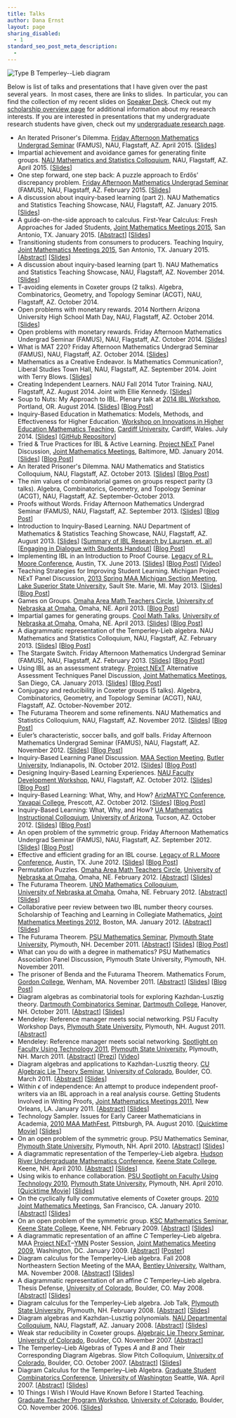 ```yaml
---
title: Talks
author: Dana Ernst
layout: page
sharing_disabled:
  - 1
standard_seo_post_meta_description:
  - 
---
```

<img src="{{ site.baseurl }}/images/2012/02/Screen-Shot-2013-08-07-at-11.21.58-PM.png?w=200" alt="Type B Temperley--Lieb diagram" class="alignleft size-full wp-image-927" data-recalc-dims="1" />

Below is list of talks and presentations that I have given over the past several years.  In most cases, there are links to slides.  In particular, you can find the collection of my recent slides on [Speaker Deck][1]. Check out my [scholarship overview page][2] for additional information about my research interests. If you are interested in presentations that my undergraduate research students have given, check out my [undergraduate research page][3].

  * An Iterated Prisoner's Dilemma. [Friday Afternoon Mathematics Undergrad Seminar][4] (FAMUS), NAU, Flagstaff, AZ. April 2015. [[Slides][5]]
  * Impartial achievement and avoidance games for generating finite groups. [NAU Mathematics and Statistics Colloquium][6], NAU, Flagstaff, AZ. April 2015. [[Slides][7]] 
  * One step forward, one step back: A puzzle approach to Erdős’ discrepancy problem. [Friday Afternoon Mathematics Undergrad Seminar][4] (FAMUS), NAU, Flagstaff, AZ. February 2015. [[Slides][8]]
  * A discussion about inquiry-based learning (part 2). NAU Mathematics and Statistics Teaching Showcase, NAU, Flagstaff, AZ. January 2015. [[Slides][9]]
  * A guide-on-the-side approach to calculus. First-Year Calculus: Fresh Approaches for Jaded Students, [Joint Mathematics Meetings 2015][10], San Antonio, TX. January 2015. [[Abstract][11]] [[Slides][12]]
  * Transitioning students from consumers to producers. Teaching Inquiry, [Joint Mathematics Meetings 2015][10], San Antonio, TX. January 2015. [[Abstract][13]] [[Slides][14]]
  * A discussion about inquiry-based learning (part 1). NAU Mathematics and Statistics Teaching Showcase, NAU, Flagstaff, AZ. November 2014. [[Slides][15]]
  * T-avoiding elements in Coxeter groups (2 talks). Algebra, Combinatorics, Geometry, and Topology Seminar (ACGT), NAU, Flagstaff, AZ. October 2014.
  * Open problems with monetary rewards. 2014 Northern Arizona University High School Math Day, NAU, Flagstaff, AZ. October 2014. [[Slides][16]] 
  * Open problems with monetary rewards. Friday Afternoon Mathematics Undergrad Seminar (FAMUS), NAU, Flagstaff, AZ. October 2014. [[Slides][17]] 
  * What is MAT 220? Friday Afternoon Mathematics Undergrad Seminar (FAMUS), NAU, Flagstaff, AZ. October 2014. [[Slides][18]] 
  * Mathematics as a Creative Endeavor. Is Mathematics Communication?, Liberal Studies Town Hall, NAU, Flagstaff, AZ. September 2014. Joint with Terry Blows. [[Slides][19]] 
  * Creating Independent Learners. NAU Fall 2014 Tutor Training. NAU, Flagstaff, AZ. August 2014. Joint with Ellie Kennedy. [[Slides][20]]
  * Soup to Nuts: My Approach to IBL. Plenary talk at [2014 IBL Workshop][21], Portland, OR. August 2014. [[Slides][22]] [[Blog Post][23]]
  * Inquiry-Based Education in Mathematics: Models, Methods, and Effectiveness for Higher Education. [Workshop on Innovations in Higher Education Mathematics Teaching][24], [Cardiff University][25], Cardiff, Wales. July 2014. [[Slides][26]] [[GitHub Repository][27]]
  * Tried & True Practices for IBL & Active Learning. [Project NExT][28] Panel Discussion, [Joint Mathematics Meetings][10], Baltimore, MD. January 2014. [[Slides][29]] [[Blog Post][30]]
  * An Iterated Prisoner's Dilemma. NAU Mathematics and Statistics Colloquium, NAU, Flagstaff, AZ. October 2013. [[Slides][31]] [[Blog Post][32]]
  * The nim values of combinatorial games on groups respect parity (3 talks). Algebra, Combinatorics, Geometry, and Topology Seminar (ACGT), NAU, Flagstaff, AZ. September-October 2013.
  * Proofs without Words. Friday Afternoon Mathematics Undergrad Seminar (FAMUS), NAU, Flagstaff, AZ. September 2013. [[Slides][33]] [[Blog Post][34]]
  * Introduction to Inquiry-Based Learning. NAU Department of Mathematics & Statistics Teaching Showcase, NAU, Flagstaff, AZ. August 2013. [[Slides][35]] [[Summary of IBL Research by Laursen, et. al][36]] [[Engaging in Dialogue with Students Handout][37]] [[Blog Post][38]]
  * Implementing IBL in an Introduction to Proof Course. [Legacy of R.L. Moore Conference][39], Austin, TX. June 2013. [[Slides][40]] [[Blog Post][41]] [[Video][42]]
  * Teaching Strategies for Improving Student Learning. Michigan Project NExT Panel Discussion, [2013 Spring MAA Michigan Section Meeting][43], [Lake Superior State University][44], Sault Ste. Marie, MI. May 2013. [[Slides][45]] [[Blog Post][46]]
  * Games on Groups. [Omaha Area Math Teachers Circle][47], [University of Nebraska at Omaha][48], Omaha, NE. April 2013. [[Blog Post][49]]
  * Impartial games for generating groups. [Cool Math Talks][50], [University of Nebraska at Omaha][48], Omaha, NE. April 2013. [[Slides][51]] [[Blog Post][49]]
  * A diagrammatic representation of the Temperley-Lieb algebra. NAU Mathematics and Statistics Colloquium, NAU, Flagstaff, AZ. February 2013. [[Slides][52]] [[Blog Post][53]]
  * The Stargate Switch. Friday Afternoon Mathematics Undergrad Seminar (FAMUS), NAU, Flagstaff, AZ. February 2013. [[Slides][54]] [[Blog Post][55]]
  * Using IBL as an assessment strategy. [Project NExT][28] Alternative Assessment Techniques Panel Discussion, [Joint Mathematics Meetings][10], San Diego, CA. January 2013. [[Slides][56]] [[Blog Post][57]]
  * Conjugacy and reducibility in Coxeter groups (5 talks). Algebra, Combinatorics, Geometry, and Topology Seminar (ACGT), NAU, Flagstaff, AZ. October-November 2012.
  * The Futurama Theorem and some refinements. NAU Mathematics and Statistics Colloquium, NAU, Flagstaff, AZ. November 2012. [[Slides][58]] [[Blog Post][59]]
  * Euler’s characteristic, soccer balls, and golf balls. Friday Afternoon Mathematics Undergrad Seminar (FAMUS), NAU, Flagstaff, AZ. November 2012. [[Slides][60]] [[Blog Post][61]]
  * Inquiry-Based Learning Panel Discussion. [MAA Section Meeting][62], [Butler University][63], Indianapolis, IN. October 2012. [[Slides][64]] [[Blog Post][65]]
  * Designing Inquiry-Based Learning Experiences. [NAU Faculty Development Workshop][66], NAU, Flagstaff, AZ. October 2012. [[Slides][67]] [[Blog Post][68]]
  * Inquiry-Based Learning: What, Why, and How? [ArizMATYC Conference][69], [Yavapai College][70], Prescott, AZ. October 2012. [[Slides][71]] [[Blog Post][72]]
  * Inquiry-Based Learning: What, Why, and How? [UA Mathematics Instructional Colloquium][73], [University of Arizona][74], Tucson, AZ. October 2012. [[Slides][75]] [[Blog Post][76]]
  * An open problem of the symmetric group. Friday Afternoon Mathematics Undergrad Seminar (FAMUS), NAU, Flagstaff, AZ. September 2012. [[Slides][77]] [[Blog Post][78]]
  * Effective and efficient grading for an IBL course. [Legacy of R.L.Moore Conference][39], Austin, TX. June 2012. [[Slides][40]] [[Blog Post][40]]
  * Permutation Puzzles. [Omaha Area Math Teachers Circle][47], [University of Nebraska at Omaha][79], Omaha, NE. February 2012. [[Abstract][80]] [[Slides][81]]
  * The Futurama Theorem. [UNO Mathematics Colloquium][82],  
    [University of Nebraska at Omaha][79], Omaha, NE. February 2012. [[Abstract][83]] [[Slides][84]]
  * Collaborative peer review between two IBL number theory courses. Scholarship of Teaching and Learning in Collegiate Mathematics, [Joint Mathematics Meetings 2012][10], Boston, MA. January 2012. [[Abstract][85]] [[Slides][86]]
  * The Futurama Theorem. [PSU Mathematics Seminar][87], [Plymouth State University][88], Plymouth, NH. December 2011. [[Abstract][89]] [[Slides][90]] [[Blog Post][91]]
  * What can you do with a degree in mathematics? PSU Mathematics Association Panel Discussion, Plymouth State University, Plymouth, NH. November 2011.
  * The prisoner of Benda and the Futurama Theorem. Mathematics Forum, [Gordon College][92], Wenham, MA. November 2011. [[Abstract][93]] [[Slides][94]] [[Blog Post][95]]
  * Diagram algebras as combinatorial tools for exploring Kazhdan-Lusztig theory. [Dartmouth Combinatorics Seminar][96], [Dartmouth College][97], Hanover, NH. October 2011. [[Abstract][98]] [[Slides][99]]
  * Mendeley: Reference manager meets social networking. PSU Faculty Workshop Days, [Plymouth State University][100], Plymouth, NH. August 2011. [[Abstract][101]]
  * Mendeley: Reference manager meets social networking. [Spotlight on Faculty Using Technology 2011][102], [Plymouth State University][100], Plymouth, NH. March 2011. [[Abstract][103]] [[Prezi][104]] [[Video][105]]
  * Diagram algebras and applications to Kazhdan-Lusztig theory. [CU Algebraic Lie Theory Seminar][106], [University of Colorado][107], Boulder, CO. March 2011. [[Abstract][108]] [[Slides][109]]
  * Within $\epsilon$ of independence: An attempt to produce independent proof-writers via an IBL approach in a real analysis course. Getting Students Involved in Writing Proofs, [Joint Mathematics Meetings 2011][110], New Orleans, LA. January 2011. [[Abstract][111]] [[Slides][112]]
  * Technology Sampler. Issues for Early Career Mathematicians in Academia, [2010 MAA MathFest][113], Pittsburgh, PA. August 2010. [[Quicktime Movie][114]] [[Slides][115]]
  * On an open problem of the symmetric group. PSU Mathematics Seminar, [Plymouth State University][116], Plymouth, NH. April 2010. [[Abstract][117]] [[Slides][118]]
  * A diagrammatic representation of the Temperley&#8211;Lieb algebra. [Hudson River Undergraduate Mathematics Conference][119], [Keene State College][120], Keene, NH. April 2010. [[Abstract][121]] [[Slides][122]]
  * Using wikis to enhance collaboration. [PSU Spotlight on Faculty Using Technology 2010][123], [Plymouth State University][100], Plymouth, NH. April 2010. [[Quicktime Movie][124]] [[Slides][125]]
  * On the cyclically fully commutative elements of Coxeter groups. [2010 Joint Mathematics Meetings][126], San Francisco, CA. January 2010. [[Abstract][127]] [[Slides][128]]
  * On an open problem of the symmetric group. [KSC Mathematics Seminar][129], [Keene State College][120], Keene, NH. February 2009. [[Abstract][130]] [[Slides][131]]
  * A diagrammatic representation of an affine $C$ Temperley&#8211;Lieb algebra. MAA [Project NExT][28]&#8211;[YMN][132] Poster Session, [Joint Mathematics Meeting 2009][133], Washington, DC. January 2009. [[Abstract][134]] [[Poster][135]]
  * Diagram calculus for the Temperley&#8211;Lieb algebra. Fall 2008 Northeastern Section Meeting of the MAA, [Bentley University][136], Waltham, MA. November 2008. [[Abstract][137]] [[Slides][138]]
  * A diagrammatic representation of an affine $C$ Temperley&#8211;Lieb algebra. Thesis Defense, [University of Colorado][107], Boulder, CO. May 2008. [[Abstract][139]] [[Slides][140]]
  * Diagram calculus for the Temperley&#8211;Lieb algebra. Job Talk, [Plymouth State University][100], Plymouth, NH. February 2008. [[Abstract][141]] [[Slides][142]]
  * Diagram algebras and Kazhdan-Lusztig polynomials. [NAU Departmental Colloquium][143], NAU, Flagstaff, AZ. January 2008. [[Abstract][144]] [[Slides][145]]
  * Weak star reducibility in Coxeter groups. [Algebraic Lie Theory Seminar][146], [University of Colorado][107], Boulder, CO. November 2007. [[Abstract][147]]
  * The Temperley&#8211;Lieb Algebras of Types $A$ and $B$ and Their Corresponding Diagram Algebras. Slow Pitch Colloquium, [University of Colorado][107], Boulder, CO. October 2007. [[Abstract][148]] [[Slides][149]]
  * Diagram Calculus for the Temperley&#8211;Lieb Algebra. [Graduate Student Combinatorics Conference][150], [University of Washington][151] Seattle, WA. April 2007. [[Abstract][152]] [[Slides][153]]
  * 10 Things I Wish I Would Have Known Before I Started Teaching. [Graduate Teacher Program Workshop][154], [University of Colorado][107], Boulder, CO. November 2006. [[Slides][155]]

 [1]: https://speakerdeck.com/dcernst
 [2]: http://danaernst.com/scholarship/
 [3]: http://danaernst.com/scholarship/undergraduate-research/
 [4]: http://naumathstat.github.io/seminars/famusSpring2015/
 [5]: https://docs.google.com/presentation/d/1uAUrz_M-TxmEeyUZkOVjxoARIVfSq9Aezw4X8p8N8fY/edit?usp=sharing
 [6]: http://naumathstat.github.io/seminars/colloquiumSpring2015
 [7]: https://speakerdeck.com/dcernst/impartial-achievement-and-avoidance-games-for-generating-finite-groups
 [8]: https://speakerdeck.com/dcernst/one-step-forward-one-step-back-a-puzzle-approach-to-erdos-discrepancy-problem
 [9]: https://speakerdeck.com/dcernst/a-discussion-about-inquiry-based-learning-part-2
 [10]: http://jointmathematicsmeetings.org/jmm
 [11]: http://jointmathematicsmeetings.org/amsmtgs/2168_abstracts/1106-d5-2631.pdf
 [12]: https://speakerdeck.com/dcernst/a-guide-on-the-side-approach-to-calculus
 [13]: http://jointmathematicsmeetings.org/amsmtgs/2168_abstracts/1106-n1-2639.pdf
 [14]: https://speakerdeck.com/dcernst/transitioning-students-from-consumers-to-producers
 [15]: https://speakerdeck.com/dcernst/a-discussion-about-inquiry-based-learning
 [16]: https://speakerdeck.com/dcernst/open-problems-with-monetary-rewards-1
 [17]: https://speakerdeck.com/dcernst/open-problems-with-monetary-rewards
 [18]: https://speakerdeck.com/dcernst/what-is-mat-220
 [19]: https://speakerdeck.com/dcernst/mathematics-as-a-creative-endeavor
 [20]: https://speakerdeck.com/dcernst/creating-independent-learners
 [21]: http://www.iblworkshop.org/home.html
 [22]: https://speakerdeck.com/dcernst/soup-to-nuts-my-approach-to-ibl
 [23]: http://danaernst.com/talk-soup-to-nuts-my-approach-to-ibl
 [24]: http://mathsevents.cf.ac.uk/mathedworkshop/index.html
 [25]: http://www.cardiff.ac.uk/maths/
 [26]: https://speakerdeck.com/dcernst/inquiry-based-education-in-mathematics-models-methods-and-effectiveness-for-higher-education
 [27]: https://github.com/dcernst/IBL-CardiffWorkshop2014
 [28]: http://archives.math.utk.edu/projnext/
 [29]: https://speakerdeck.com/dcernst/tried-and-true-practices-for-ibl-and-active-learning
 [30]: http://danaernst.com/2014-joint-mathematics-meetings/
 [31]: https://docs.google.com/presentation/d/1awzIbCJATZPTw8Jjk43qIoaAAysniyKm2T8hjcLeXt0/pub?start=false&loop=false&delayms=3000
 [32]: http://danaernst.com/talk-an-iterated-prisoners-dilemma/
 [33]: https://speakerdeck.com/dcernst/proofs-without-words
 [34]: http://danaernst.com/talk-proofs-without-words/
 [35]: https://speakerdeck.com/dcernst/an-introduction-to-inquiry-based-learning
 [36]: http://danaernst.com/talks/IBLMathTwoPageSummary.pdf
 [37]: http://danaernst.com/talks/SeriesDialogue.pdf
 [38]: http://danaernst.com/talk-an-introduction-to-inquiry-based-learning/
 [39]: http://legacyrlmoore.org/events.html
 [40]: https://speakerdeck.com/dcernst/effective-and-efficient-grading-for-an-ibl-course
 [41]: http://danaernst.com/talk-implementing-ibl-in-an-introduction-to-proof-course/
 [42]: https://www.youtube.com/watch?v=OPmYqHgaBqo
 [43]: https://sites.google.com/site/2013michiganmaa/home
 [44]: http://www.lssu.edu/
 [45]: https://speakerdeck.com/dcernst/michigan-project-next-panel-discussion-on-teaching-strategies-for-improving-student-learning
 [46]: http://danaernst.com/talk-teaching-strategies-for-improving-student-learning/
 [47]: https://sites.google.com/a/unomaha.edu/omaha-math-teacher-circles/
 [48]: http://www.unomaha.edu/math/
 [49]: http://danaernst.com/talk-impartial-games-for-generating-groups/
 [50]: http://www.unomaha.edu/math/activities/coolmath.php
 [51]: https://speakerdeck.com/dcernst/impartial-games-for-generating-groups
 [52]: https://speakerdeck.com/dcernst/a-diagrammatic-representation-of-the-temperley-lieb-algebra
 [53]: http://danaernst.com/talk-a-diagrammatic-representation-of-the-temperley-lieb-algebra/
 [54]: http://danaernst.com/talks/FAMUSSpring2013/February/slides/StargateSwitch.html
 [55]: http://danaernst.com/talk-the-stargate-switch/
 [56]: https://speakerdeck.com/dcernst/using-ibl-as-an-assessment-strategy
 [57]: http://danaernst.com/talk-using-ibl-as-an-assessment-strategy/
 [58]: http://danaernst.com/talks/NAUFall2012/slides/NAUFall2012Talk.html
 [59]: http://danaernst.com/talk-the-futurama-theorem-and-some-refinements/
 [60]: https://speakerdeck.com/dcernst/eulers-characteristic-soccer-balls-and-golf-balls
 [61]: http://danaernst.com/talk-eulers-characteristic-soccer-balls-and-golf-balls/
 [62]: http://sections.maa.org/indiana/Indiana
 [63]: http://www.butler.edu/
 [64]: https://speakerdeck.com/dcernst/indiana-project-next-panel-discussion-on-inquiry-based-learning
 [65]: http://danaernst.com/talk-indiana-project-next-panel-discussion-on-inquiry-based-learning/
 [66]: http://nau.edu/faculty-development/
 [67]: https://speakerdeck.com/dcernst/designing-inquiry-based-learning-experiences
 [68]: http://danaernst.com/talk-designing-inquiry-based-learning-experiences/
 [69]: http://www.arizmatyc.org/
 [70]: http://www.yc.edu/
 [71]: https://speakerdeck.com/dcernst/inquiry-based-learning-what-why-and-how-1
 [72]: http://danaernst.com/talk-inquiry-based-learning-what-why-and-how-2/
 [73]: http://math.arizona.edu/weeklynews/poster.html?id=6666
 [74]: http://www.arizona.edu/
 [75]: https://speakerdeck.com/dcernst/inquiry-based-learning-what-why-and-how
 [76]: http://danaernst.com/talk-inquiry-based-learning-what-why-and-how/
 [77]: https://speakerdeck.com/dcernst/an-open-problem-of-the-symmetric-group
 [78]: http://danaernst.com/talk-an-open-problem-of-the-symmetric-group/
 [79]: http://www.unomaha.edu/wwwmath/
 [80]: http://danaernst.com/archive/Talks/UNOMTCAbstract.pdf
 [81]: http://speakerdeck.com/u/dcernst/p/permutation-puzzles
 [82]: http://www.unomaha.edu/wwwmath/colloquium/index.html
 [83]: http://danaernst.com/archive/Talks/UNOAbstract.pdf
 [84]: http://danaernst.com/archive/Talks/DeckJS/UNOTalk2012/UNOTalk2012.html
 [85]: http://jointmathematicsmeetings.org/amsmtgs/2138_abstracts/1077-n1-1154.pdf
 [86]: http://danaernst.com/archive/Talks/JMM2012handout.pdf
 [87]: http://www.plymouth.edu/department/math/seminars/
 [88]: http://plymouth.edu
 [89]: http://danaernst.com/archive/Talks/SeminarFall2011(Ernst).pdf
 [90]: http://danaernst.com/archive/Talks/DeckJS/PSUTalk2011/PSUTalk2011.html
 [91]: http://danaernst.com/talk-the-futurama-theorem-2/
 [92]: http://www.math-cs.gordon.edu/math.html
 [93]: http://danaernst.com/archive/Talks/GordonAbstract.pdf
 [94]: http://danaernst.com/archive/Talks/DeckJS/GordonTalk/GordonTalk.html
 [95]: http://danaernst.com/talk-the-futurama-theorem/
 [96]: http://www.math.dartmouth.edu/~comb/
 [97]: http://www.dartmouth.edu/
 [98]: http://danaernst.com/archive/Talks/DartmouthAbstract.pdf
 [99]: http://danaernst.com/archive/Talks/DartmouthTalk(handout).pdf
 [100]: http://plymouth.edu/
 [101]: http://danaernst.com/archive/Talks/PSUFacultyWorkshop2011Abstract.pdf
 [102]: http://www.plymouth.edu/online/events/2011_spotlight.html
 [103]: http://danaernst.com/archive/Talks/Spotlight2011Abstract.pdf
 [104]: http://prezi.com/jsr5w4mz9-t3/mendeley-reference-manager-meets-social-networking/
 [105]: http://plymouth.edu/online/events/2011_spotlight1/13-dana.html
 [106]: http://math.colorado.edu/~thiemn/ALTSeminar.html
 [107]: http://colorado.edu
 [108]: http://danaernst.com/archive/Talks/CULieTheory2011Abstract.pdf
 [109]: http://danaernst.com/archive/Talks/CULieTheoryTalk(handout).pdf
 [110]: http://www.ams.org/meetings/national/jmm/2125_intro.html
 [111]: http://danaernst.com/archive/Talks/JMM2011Abstract.pdf
 [112]: http://danaernst.com/archive/Talks/JMM2011(Handout).pdf
 [113]: http://www.maa.org/mathfest/
 [114]: http://danaernst.com/archive/Talks/MathFest2010.mov
 [115]: http://danaernst.com/archive/Talks/MathFest2010.pdf
 [116]: http://www.plymouth.edu
 [117]: http://danaernst.com/archive/Talks/MathematicsDepartmentSeminar(Ernst).pdf
 [118]: http://danaernst.com/archive/Talks/PSUSeminarSpring2010(handout).pdf
 [119]: https://apps.skidmore.edu/pls/apex/f?p=115:1:23020613749481192010
 [120]: http://www.keene.edu/
 [121]: http://danaernst.com/archive/Talks/HRUMC2010Abstract.pdf
 [122]: http://danaernst.com/archive/Talks/HRUMC2010Talk(handout).pdf
 [123]: http://www.plymouth.edu/online/events/spotlight_2010.html
 [124]: http://danaernst.com/archive/Talks/TechnologySpotlight2010.mov
 [125]: http://danaernst.com/archive/Talks/TechnologySpotlight2010.pdf
 [126]: http://www.ams.org/amsmtgs/2124_intro.html
 [127]: http://danaernst.com/archive/Talks/JMM2010Abstract.pdf
 [128]: http://danaernst.com/archive/Talks/JMM2010Talk(handout).pdf
 [129]: http://academics.keene.edu/math/index.htm
 [130]: http://danaernst.com/archive/Talks/KeeneStateAbstract.pdf
 [131]: http://danaernst.com/archive/Talks/KeeneStateTalk(handout).pdf
 [132]: http://concerns.youngmath.net/
 [133]: http://www.ams.org/amsmtgs/2110_intro.html
 [134]: http://danaernst.com/archive/Talks/NExTYMNPosterAbstract.pdf
 [135]: http://danaernst.com/archive/Talks/NExTYMNPoster.pdf
 [136]: http://www.bentley.edu/
 [137]: http://danaernst.com/archive/Talks/MAASectionAbstract.pdf
 [138]: http://danaernst.com/archive/Talks/MAASectionTalk(handout).pdf
 [139]: http://danaernst.com/archive/Talks/DefenseAbstract.pdf
 [140]: http://danaernst.com/archive/Talks/ErnstDefense(revised).pdf
 [141]: http://danaernst.com/archive/Talks/PSUAbstract.pdf
 [142]: http://danaernst.com/archive/Talks/PSUTalk(handout).pdf
 [143]: http://www.cens.nau.edu/Academic/Math/departmentActivities/DepartmentalColloquium.shtml
 [144]: http://danaernst.com/archive/Talks/NAUAbstract.pdf
 [145]: http://danaernst.com/archive/Talks/NAUTalk(handout).pdf
 [146]: http://math.colorado.edu/%7Ethiemn/ALTSeminar07.html
 [147]: http://danaernst.com/archive/Talks/LieTheorySeminarAbstract.pdf
 [148]: http://danaernst.com/archive/Talks/SlowPitchAbstract.pdf
 [149]: http://danaernst.com/archive/Talks/SlowPitch(Handout).pdf
 [150]: http://www.ms.uky.edu/%7Egscc/
 [151]: http://www.washington.edu/
 [152]: http://danaernst.com/archive/Talks/GSCCAbstract.pdf
 [153]: http://danaernst.com/archive/Talks/GSCC(handout).pdf
 [154]: http://www.colorado.edu/gtp/
 [155]: http://danaernst.com/archive/Talks/10Things(Handout).pdf